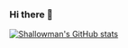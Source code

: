 ### Hi there 👋
[![Shallowman's GitHub stats](https://github-readme-stats.vercel.app/api?username=shallowman)](https://github.com/anuraghazra/github-readme-stats)

<!--
**shallowman/shallowman** is a ✨ _special_ ✨ repository because its `README.md` (this file) appears on your GitHub profile.

Here are some ideas to get you started:

- 🔭 I’m currently working on ...
- 🌱 I’m currently learning ...
- 👯 I’m looking to collaborate on ...
- 🤔 I’m looking for help with ...
- 💬 Ask me about ...
- 📫 How to reach me: ...
- 😄 Pronouns: ...
- ⚡ Fun fact: ...
-->
